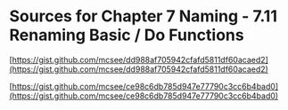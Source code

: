 # Sources for Chapter 7 Naming - 7.11 Renaming Basic / Do Functions


[https://gist.github.com/mcsee/dd988af705942cfafd5811df60acaed2](https://gist.github.com/mcsee/dd988af705942cfafd5811df60acaed2)

[https://gist.github.com/mcsee/ce98c6db785d947e77790c3cc6b4bad0](https://gist.github.com/mcsee/ce98c6db785d947e77790c3cc6b4bad0)